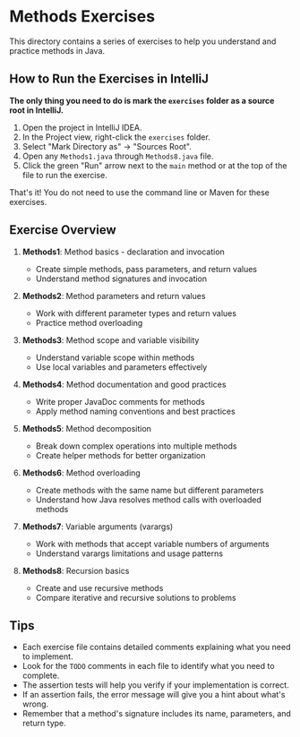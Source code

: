 # Methods Exercises

This directory contains a series of exercises to help you understand and practice methods in Java.

## How to Run the Exercises in IntelliJ

**The only thing you need to do is mark the `exercises` folder as a source root in IntelliJ.**

1. Open the project in IntelliJ IDEA.
2. In the Project view, right-click the `exercises` folder.
3. Select "Mark Directory as" → "Sources Root".
4. Open any `Methods1.java` through `Methods8.java` file.
5. Click the green "Run" arrow next to the `main` method or at the top of the file to run the exercise.

That's it! You do not need to use the command line or Maven for these exercises.

## Exercise Overview

1. **Methods1**: Method basics - declaration and invocation
   - Create simple methods, pass parameters, and return values
   - Understand method signatures and invocation

2. **Methods2**: Method parameters and return values
   - Work with different parameter types and return values
   - Practice method overloading

3. **Methods3**: Method scope and variable visibility
   - Understand variable scope within methods
   - Use local variables and parameters effectively

4. **Methods4**: Method documentation and good practices
   - Write proper JavaDoc comments for methods
   - Apply method naming conventions and best practices

5. **Methods5**: Method decomposition 
   - Break down complex operations into multiple methods
   - Create helper methods for better organization

6. **Methods6**: Method overloading
   - Create methods with the same name but different parameters
   - Understand how Java resolves method calls with overloaded methods

7. **Methods7**: Variable arguments (varargs)
   - Work with methods that accept variable numbers of arguments
   - Understand varargs limitations and usage patterns

8. **Methods8**: Recursion basics
   - Create and use recursive methods
   - Compare iterative and recursive solutions to problems

## Tips

- Each exercise file contains detailed comments explaining what you need to implement.
- Look for the `TODO` comments in each file to identify what you need to complete.
- The assertion tests will help you verify if your implementation is correct.
- If an assertion fails, the error message will give you a hint about what's wrong.
- Remember that a method's signature includes its name, parameters, and return type. 